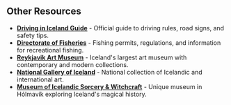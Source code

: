 ## Other Resources

- **<a href="https://www.visiticeland.com/plan-your-trip/getting-around-iceland/driving-in-iceland" target="_blank">Driving in Iceland Guide</a>** - Official guide to driving rules, road signs, and safety tips.
- **<a href="https://www.fiskistofa.is/english" target="_blank">Directorate of Fisheries</a>** - Fishing permits, regulations, and information for recreational fishing.
- **<a href="https://www.listasafnreykjavikur.is/en" target="_blank">Reykjavik Art Museum</a>** - Iceland's largest art museum with contemporary and modern collections.
- **<a href="https://en.listasafn.is" target="_blank">National Gallery of Iceland</a>** - National collection of Icelandic and international art.
- **<a href="https://www.museumofsorceryandwitchcraft.is" target="_blank">Museum of Icelandic Sorcery & Witchcraft</a>** - Unique museum in Hólmavík exploring Iceland's magical history.